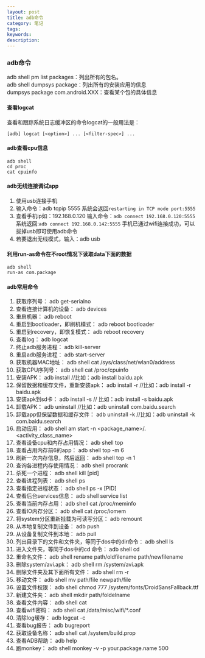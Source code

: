 ```yaml
---
layout: post
title: adb命令
category: 笔记
tags:
keywords:
description:
---
```


### adb命令
adb shell pm list packages：列出所有的包名。  
adb shell dumpsys package：列出所有的安装应用的信息  
dumpsys package com.android.XXX：查看某个包的具体信息  

#### 查看logcat
查看和跟踪系统日志缓冲区的命令logcat的一般用法是：

```
[adb] logcat [<option>] ... [<filter-spec>] ...
```

#### adb查看cpu信息
```
adb shell
cd proc
cat cpuinfo
```

#### adb无线连接调试app
1. 使用usb连接手机
2. 输入命令：adb tcpip 5555 系统会返回`restarting in TCP mode port:5555`
3. 查看手机ip如：192.168.0.120 输入命令：`adb connect 192.168.0.120:5555` 系统返回:`adb connect 192.168.0.142:5555`
手机已通过wifi连接成功，可以拔掉usb即可使用adb命令
4. 若要退出无线模式，输入：adb usb

#### 利用run-as命令在不root情况下读取data下面的数据
```
adb shell
run-as com.package
```

#### adb常用命令
1. 获取序列号：
        adb get-serialno
2. 查看连接计算机的设备：
        adb devices
3. 重启机器：
        adb reboot
4. 重启到bootloader，即刷机模式：
        adb reboot bootloader
5. 重启到recovery，即恢复模式：
        adb reboot recovery
6. 查看log：
        adb logcat
7. 终止adb服务进程：
        adb kill-server
8. 重启adb服务进程：
        adb start-server
9. 获取机器MAC地址：
        adb shell  cat /sys/class/net/wlan0/address
10. 获取CPU序列号：
        adb shell cat /proc/cpuinfo
11. 安装APK：
        adb install <apkfile> //比如：adb install baidu.apk
12. 保留数据和缓存文件，重新安装apk：
        adb install -r <apkfile> //比如：adb install -r baidu.apk
13. 安装apk到sd卡：
        adb install -s <apkfile> // 比如：adb install -s baidu.apk
14. 卸载APK：
        adb uninstall <package> //比如：adb uninstall com.baidu.search
15. 卸载app但保留数据和缓存文件：
        adb uninstall -k <package> //比如：adb uninstall -k com.baidu.search
16. 启动应用：
        adb shell am start -n <package_name>/.<activity_class_name>
17. 查看设备cpu和内存占用情况：
        adb shell top
18. 查看占用内存前6的app：
        adb shell top -m 6
19. 刷新一次内存信息，然后返回：
        adb shell top -n 1
20. 查询各进程内存使用情况：
        adb shell procrank
21. 杀死一个进程：
        adb shell kill [pid]
22. 查看进程列表：
        adb shell ps
23. 查看指定进程状态：
        adb shell ps -x [PID]
24. 查看后台services信息：
        adb shell service list
25. 查看当前内存占用：
        adb shell cat /proc/meminfo
26. 查看IO内存分区：
        adb shell cat /proc/iomem
27. 将system分区重新挂载为可读写分区：
        adb remount
28. 从本地复制文件到设备：
        adb push <local> <remote>
29. 从设备复制文件到本地：
        adb pull <remote>  <local>
30. 列出目录下的文件和文件夹，等同于dos中的dir命令：
        adb shell ls
31. 进入文件夹，等同于dos中的cd 命令：
        adb shell cd <folder>
32. 重命名文件：
        adb shell rename path/oldfilename path/newfilename
33. 删除system/avi.apk：
        adb shell rm /system/avi.apk
34. 删除文件夹及其下面所有文件：
        adb shell rm -r <folder>
35. 移动文件：
        adb shell mv path/file newpath/file
36. 设置文件权限：
        adb shell chmod 777 /system/fonts/DroidSansFallback.ttf
37. 新建文件夹：
        adb shell mkdir path/foldelname
38. 查看文件内容：
        adb shell cat <file>
39. 查看wifi密码：
        adb shell cat /data/misc/wifi/*.conf
40. 清除log缓存：
        adb logcat -c
41. 查看bug报告：
        adb bugreport
42. 获取设备名称：
        adb shell cat /system/build.prop
43. 查看ADB帮助：
        adb help
44. 跑monkey：
        adb shell monkey -v -p your.package.name 500
